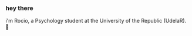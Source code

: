 ### hey there 

i'm Rocio, a Psychology student at the University of the Republic (UdelaR). 🧠

<!--
**RocioBLion/RocioBLion** is a ✨ _special_ ✨ repository because its `README.md` (this file) appears on your GitHub profile.
i'm Rocio, a student of Psychology and Human Biology at the University of the Republic (UdelaR). i'm a neuroscience and data science enthusiast. 🧠

Here are some ideas to get you started:

- 🔭 I’m currently working on ...
- 🌱 I’m currently learning ...
- 👯 I’m looking to collaborate on ...
- 🤔 I’m looking for help with ...
- 💬 Ask me about ...
- 📫 How to reach me: ...
- 😄 Pronouns: ...
- ⚡ Fun fact: ...
-->
